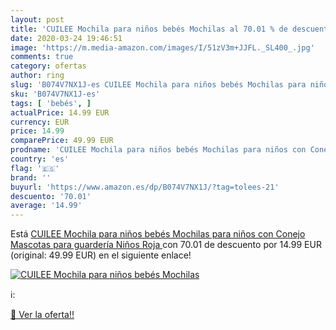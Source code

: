 ```yaml
---
layout: post
title: 'CUILEE Mochila para niños bebés Mochilas al 70.01 % de descuento'
date: 2020-03-24 19:46:51
image: 'https://m.media-amazon.com/images/I/51zV3m+JJFL._SL400_.jpg'
comments: true
category: ofertas
author: ring
slug: 'B074V7NX1J-es CUILEE Mochila para niños bebés Mochilas para niños con...'
sku: 'B074V7NX1J-es'
tags: [ 'bebés', ]
actualPrice: 14.99 EUR
currency: EUR
price: 14.99
comparePrice: 49.99 EUR
prodname: 'CUILEE Mochila para niños bebés Mochilas para niños con Conejo Mascotas para guardería Niños  Roja '
country: 'es'
flag: '🇪🇸'
brand: ''
buyurl: 'https://www.amazon.es/dp/B074V7NX1J/?tag=tolees-21'
descuento: '70.01'
average: '14.99'
---
```


Está [CUILEE Mochila para niños bebés Mochilas para niños con Conejo Mascotas para guardería Niños  Roja ](https://www.amazon.es/dp/B074V7NX1J/?tag=tolees-21) con 70.01 de descuento por 14.99 EUR (original: 49.99 EUR) en el siguiente enlace!

[![CUILEE Mochila para niños bebés Mochilas](https://m.media-amazon.com/images/I/51zV3m+JJFL._SL400_.jpg)](https://www.amazon.es/dp/B074V7NX1J/?tag=tolees-21)

ℹ️:


[🛒 Ver la oferta!!](https://www.amazon.es/dp/B074V7NX1J/?tag=tolees-21)
